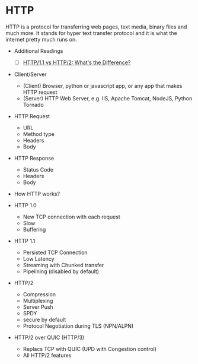 # HTTP

HTTP is a protocol for transferring web pages, text media, binary files and much more. It stands for hyper text transfer protocol and it is what the internet pretty much runs on.

- Additional Readings
	- [ ] [HTTP/1.1 vs HTTP/2: What's the Difference?](https://www.digitalocean.com/community/tutorials/http-1-1-vs-http-2-what-s-the-difference)

- Client/Server
	- (Client) Browser, python or javascript app, or any app that makes HTTP request
	- (Server) HTTP Web Server, e.g. IIS, Apache Tomcat, NodeJS, Python Tornado

- HTTP Request
	- URL
	- Method type
	- Headers
	- Body

- HTTP Response
	- Status Code
	- Headers
	- Body

- How HTTP works?

- HTTP 1.0
	- New TCP connection with each request
	- Slow
	- Buffering

- HTTP 1.1
	- Persisted TCP Connection
	- Low Latency
	- Streaming with Chunked transfer
	- Pipelining (disabled by default)

- HTTP/2
	- Compression
	- Multiplexing
	- Server Push
	- SPDY
	- secure by default
	- Protocol Negotiation during TLS (NPN/ALPN)

- HTTP/2 over QUIC (HTTP/3)
	- Replacs TCP with QUIC (UPD with Congestion control)
	- All HTTP/2 features
